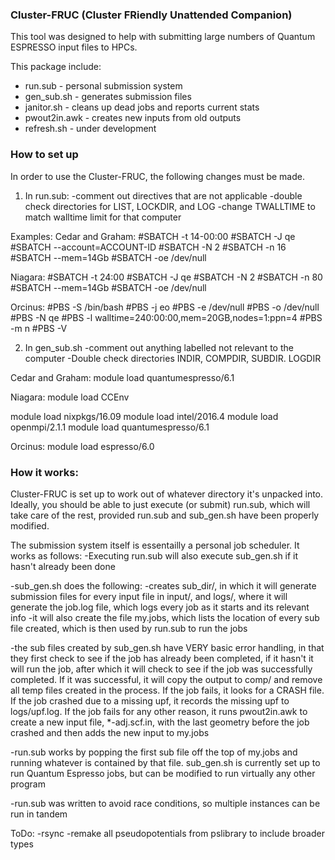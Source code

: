 ### Cluster-FRUC (Cluster FRiendly Unattended Companion)

This tool was designed to help with submitting large numbers of Quantum
ESPRESSO input files to HPCs. 

This package include:
- run.sub - personal submission system
- gen_sub.sh - generates submission files
- janitor.sh - cleans up dead jobs and reports current stats
- pwout2in.awk - creates new inputs from old outputs
- refresh.sh - under development


### How to set up
In order to use the Cluster-FRUC, the following changes must be made.

1) In run.sub:
   -comment out directives that are not applicable
   -double check directories for LIST, LOCKDIR, and LOG
   -change TWALLTIME to match walltime limit for that computer

Examples:
Cedar and Graham:
#SBATCH -t 14-00:00 
#SBATCH -J qe
#SBATCH --account=ACCOUNT-ID
#SBATCH -N 2
#SBATCH -n 16
#SBATCH --mem=14Gb
#SBATCH -oe /dev/null

Niagara:
#SBATCH -t 24:00 
#SBATCH -J qe
#SBATCH -N 2
#SBATCH -n 80
#SBATCH --mem=14Gb
#SBATCH -oe /dev/null

Orcinus:
#PBS -S /bin/bash
#PBS -j eo
#PBS -e /dev/null
#PBS -o /dev/null
#PBS -N qe
#PBS -l walltime=240:00:00,mem=20GB,nodes=1:ppn=4
#PBS -m n
#PBS -V



2) In gen_sub.sh
   -comment out anything labelled not relevant to the computer
   -Double check directories INDIR, COMPDIR, SUBDIR. LOGDIR


Cedar and Graham:
module load quantumespresso/6.1

Niagara:
module load CCEnv

module load nixpkgs/16.09
module load intel/2016.4
module load openmpi/2.1.1 
module load quantumespresso/6.1   

Orcinus:
module load espresso/6.0


### How it works:

Cluster-FRUC is set up to work out of whatever directory it's unpacked into.
Ideally, you should be able to just execute (or submit) run.sub, which will take
care of the rest, provided run.sub and sub_gen.sh have been properly modified.

The submission system itself is essentailly a personal job scheduler. It works
as follows:
-Executing run.sub will also execute sub_gen.sh if it hasn't already been done

-sub_gen.sh does the following:
    -creates sub_dir/, in which it will generate submission files for every input
    file in input/, and logs/, where it will generate the job.log file, which logs
    every job as it starts and its relevant info
    -it will also create the file my.jobs, which lists the location of every sub file
    created, which is then used by run.sub to run the jobs

-the sub files created by sub_gen.sh have VERY basic error handling, in that they
first check to see if the job has already been completed, if it hasn't it will run
the job, after which it will check to see if the job was successfully completed. If
it was successful, it will copy the output to comp/ and remove all temp files
created in the process. If the job fails, it looks for a CRASH file. If the job crashed
due to a missing upf, it records the missing upf to logs/upf.log. If the job fails for
any other reason, it runs pwout2in.awk to create a new input file, *-adj.scf.in, with
the last geometry before the job crashed and then adds the new input to my.jobs

-run.sub works by popping the first sub file off the top of my.jobs and running whatever
is contained by that file. sub_gen.sh is currently set up to run Quantum Espresso jobs,
but can be modified to run virtually any other program

-run.sub was written to avoid race conditions, so multiple instances can be run in tandem




ToDo:
-rsync
-remake all pseudopotentials from pslibrary to include broader types
	